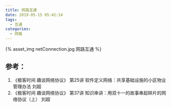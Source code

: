 ```yaml
---
title: 网路互通
date: 2019-05-15 05:42:14
tags: 
  - 互通
categories: 
  - 网路  
---
```



{% asset_img netConnection.jpg 网路互通 %}

## 参考：

1. 《极客时间  趣谈网络协议》  第25讲 软件定义网络：共享基础设施的小区物业管理办法  刘超
2. 《极客时间  趣谈网络协议》  第37讲 知识串讲：用双十一的故事串起碎片的网络协议（上） 刘超